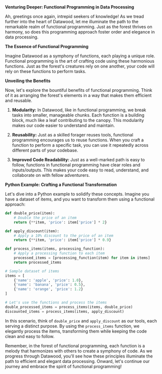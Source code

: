 **Venturing Deeper: Functional Programming in Data Processing**

Ah, greetings once again, intrepid seekers of knowledge! As we tread further into the heart of Datawood, let me illuminate the path to the remarkable realm of functional programming. Just as the forest thrives on harmony, so does this programming approach foster order and elegance in data processing.

**The Essence of Functional Programming**

Imagine Datawood as a symphony of functions, each playing a unique role. Functional programming is the art of crafting code using these harmonious functions. Just as the forest's creatures rely on one another, your code will rely on these functions to perform tasks.

**Unveiling the Benefits**

Now, let's explore the bountiful benefits of functional programming. Think of it as arranging the forest's elements in a way that makes them efficient and reusable.

1. **Modularity:** In Datawood, like in functional programming, we break tasks into smaller, manageable chunks. Each function is a building block, much like a leaf contributing to the canopy. This modularity makes our code easier to understand and maintain.

2. **Reusability:** Just as a skilled forager reuses tools, functional programming encourages us to reuse functions. When you craft a function to perform a specific task, you can use it repeatedly across different parts of your codebase.

3. **Improved Code Readability:** Just as a well-marked path is easy to follow, functions in functional programming have clear roles and inputs/outputs. This makes your code easy to read, understand, and collaborate on with fellow adventurers.

**Python Example: Crafting a Functional Transformation**

Let's dive into a Python example to solidify these concepts. Imagine you have a dataset of items, and you want to transform them using a functional approach:

```python
def double_price(item):
    # Double the price of an item
    return {**item, 'price': item['price'] * 2}

def apply_discount(item):
    # Apply a 10% discount to the price of an item
    return {**item, 'price': item['price'] * 0.9}

def process_items(items, processing_function):
    # Apply a processing function to each item
    processed_items = [processing_function(item) for item in items]
    return processed_items

# Sample dataset of items
items = [
    {'name': 'apple', 'price': 1.0},
    {'name': 'banana', 'price': 0.5},
    {'name': 'orange', 'price': 1.2}
]

# Let's use the functions and process the items
double_processed_items = process_items(items, double_price)
discounted_items = process_items(items, apply_discount)
```

In this scenario, think of `double_price` and `apply_discount` as our tools, each serving a distinct purpose. By using the `process_items` function, we elegantly process the items, transforming them while keeping the code clean and easy to follow.

Remember, in the forest of functional programming, each function is a melody that harmonizes with others to create a symphony of code. As we progress through Datawood, you'll see how these principles illuminate the path to efficient and elegant data processing. Onward, let's continue our journey and embrace the spirit of functional programming!